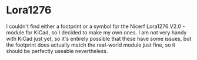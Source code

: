 # Lora1276

I couldn't find either a footprint or a symbol for the Nicerf Lora1276 V2.0 - module for KiCad, so I decided to make my own ones. I am not very handy with KiCad just yet, so it's entirely possible that these have some issues, but the footprint does actually match the real-world module just fine, so it should be perfectly useable nevertheless.